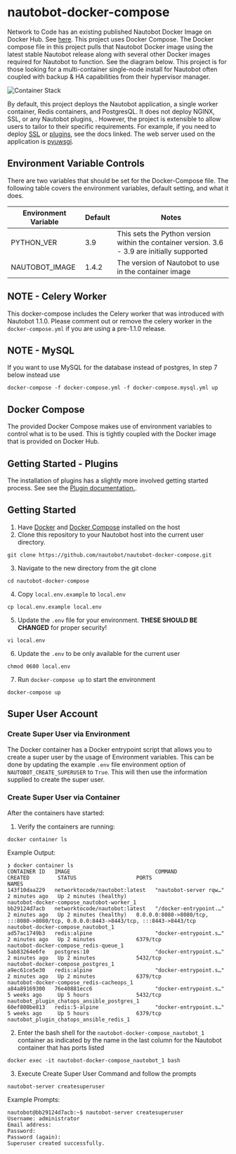 # nautobot-docker-compose

Network to Code has an existing published Nautobot Docker Image on Docker Hub. See [here](https://hub.docker.com/repository/docker/networktocode/nautobot). This project uses Docker Compose. The Docker compose file in this project pulls that Nautobot Docker image using the latest stable Nautobot release along with several other Docker images required for Nautobot to function.  See the diagram below.  This project is for those looking for a multi-container single-node install for Nautobot often coupled with backup & HA capabilities from their hypervisor manager. 

![Container Stack](docs/img/container_stack.png)

By default, this project deploys the Nautobot application, a single worker container, Redis containers, and PostgresQL.  It does not deploy NGINX, SSL, or any Nautobot plugins, . However, the project is extensible to allow users to tailor to their specific requirements.  For example, if you need to deploy [SSL](docs/create_ssl_cert.md) or [plugins](docs/plugins.md), see the docs linked. The web server used on the application is [pyuwsgi](https://uwsgi-docs.readthedocs.io/en/latest/).

## Environment Variable Controls

There are two variables that should be set for the Docker-Compose file. The following table covers the environment variables, default setting, and what it does.

| Environment Variable | Default | Notes |
| -------------------- | ------- | ----- |
| PYTHON_VER | 3.9 | This sets the Python version within the container version. 3.6 - 3.9 are initially supported |
| NAUTOBOT_IMAGE | 1.4.2 | The version of Nautobot to use in the container image |
## NOTE - Celery Worker

This docker-compose includes the Celery worker that was introduced with Nautobot 1.1.0. Please comment out or remove the celery worker in the `docker-compose.yml` if you are using a pre-1.1.0 release.

## NOTE - MySQL

If you want to use MySQL for the database instead of postgres, In step 7 below instead use
```
docker-compose -f docker-compose.yml -f docker-compose.mysql.yml up
```

## Docker Compose

The provided Docker Compose makes use of environment variables to control what is to be used. This is tightly coupled with the Docker image that is provided on Docker Hub.

## Getting Started - Plugins

The installation of plugins has a slightly more involved getting started process. See see the [Plugin documentation.](docs/plugins.md).

## Getting Started

1. Have [Docker](https://docs.docker.com/get-docker/) and [Docker Compose](https://docs.docker.com/compose/install/) installed on the host
2. Clone this repository to your Nautobot host into the current user directory.
```
git clone https://github.com/nautobot/nautobot-docker-compose.git
```

3. Navigate to the new directory from the git clone

```
cd nautobot-docker-compose
```

4. Copy `local.env.example` to `local.env`
```
cp local.env.example local.env
```

5. Update the `.env` file for your environment. **THESE SHOULD BE CHANGED** for proper security!
```
vi local.env
```

6. Update the `.env` to be only available for the current user
```
chmod 0600 local.env
```

7. Run `docker-compose up` to start the environment
```
docker-compose up
```

## Super User Account

### Create Super User via Environment

The Docker container has a Docker entrypoint script that allows you to create a super user by the usage of Environment variables. This can be done by updating the example `.env` file environment option of `NAUTOBOT_CREATE_SUPERUSER` to `True`. This will then use the information supplied to create the super user.

### Create Super User via Container

After the containers have started:

1. Verify the containers are running:
```
docker container ls
```
Example Output:
```
❯ docker container ls                                                   
CONTAINER ID   IMAGE                           COMMAND                  CREATED         STATUS                   PORTS                                                                                  NAMES
143f10daa229   networktocode/nautobot:latest   "nautobot-server rqw…"   2 minutes ago   Up 2 minutes (healthy)                                                                                          nautobot-docker-compose_nautobot-worker_1
bb29124d7acb   networktocode/nautobot:latest   "/docker-entrypoint.…"   2 minutes ago   Up 2 minutes (healthy)   0.0.0.0:8080->8080/tcp, :::8080->8080/tcp, 0.0.0.0:8443->8443/tcp, :::8443->8443/tcp   nautobot-docker-compose_nautobot_1
ad57ac1749b3   redis:alpine                    "docker-entrypoint.s…"   2 minutes ago   Up 2 minutes             6379/tcp                                                                               nautobot-docker-compose_redis-queue_1
5ab83264e6fe   postgres:10                     "docker-entrypoint.s…"   2 minutes ago   Up 2 minutes             5432/tcp                                                                               nautobot-docker-compose_postgres_1
a9ec61ce5e30   redis:alpine                    "docker-entrypoint.s…"   2 minutes ago   Up 2 minutes             6379/tcp                                                                               nautobot-docker-compose_redis-cacheops_1
a84a89169300   76e40881ecc6                    "docker-entrypoint.s…"   5 weeks ago     Up 5 hours               5432/tcp                                                                               nautobot_plugin_chatops_ansible_postgres_1
60ef800be813   redis:5-alpine                  "docker-entrypoint.s…"   5 weeks ago     Up 5 hours               6379/tcp                                                                               nautobot_plugin_chatops_ansible_redis_1
```

2. Enter the bash shell for the `nautobot-docker-compose_nautobot_1` container as indicated by the name in the last column for the Nautobot container that has ports listed
```
docker exec -it nautobot-docker-compose_nautobot_1 bash
```

3. Execute Create Super User Command and follow the prompts
```
nautobot-server createsuperuser
```
Example Prompts:
```
nautobot@bb29124d7acb:~$ nautobot-server createsuperuser
Username: administrator
Email address: 
Password: 
Password (again): 
Superuser created successfully.
```

